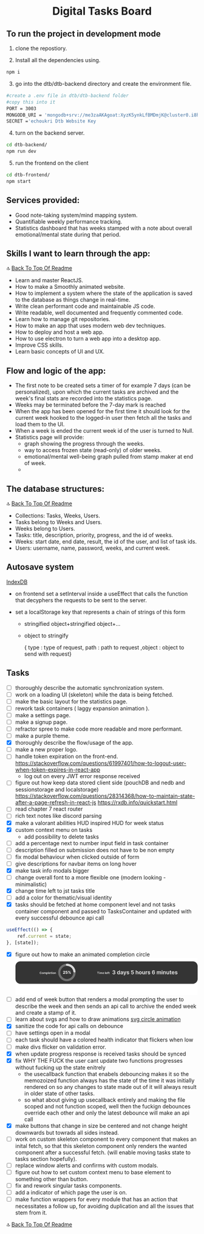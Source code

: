 <h1 align="center"><strong>Digital Tasks Board</strong></h1>

## To run the project in development mode

1. clone the repostiory.

2. Install all the dependencies using.

```bash
npm i
```

3. go into the dtb/dtb-backend directory and create the environment file.

```bash
#create a .env file in dtb/dtb-backend folder
#copy this into it
PORT = 3003
MONGODB_URI = 'mongodb+srv://me3zaAKAgoat:XyzK5ynkLfBMDmjK@cluster0.i8hd6nc.mongodb.net/?retryWrites=true&w=majority'
SECRET ='echoukri Dtb Website Key
```

4. turn on the backend server.

```bash
cd dtb-backend/
npm run dev
```

5. run the frontend on the client

```bash
cd dtb-frontend/
npm start
```

## Services provided:

- Good note-taking system/mind mapping system.
- Quantifiable weekly performance tracking.
- Statistics dashboard that has weeks stamped with a note about overall emotional/mental state during that period.

## Skills I want to learn through the app:

🔝 [Back To Top Of Readme](https://github.com/me3zaAKAgoat/dtb#digital-tasks-board)

- Learn and master ReactJS.
- How to make a Smoothly animated website.
- How to implement a system where the state of the application is saved to the database as things change in real-time.
- Write clean performant code and maintainable JS code.
- Write readable, well documented and frequently commented code.
- Learn how to manage git repositories.
- How to make an app that uses modern web dev techniques.
- How to deploy and host a web app.
- How to use electron to turn a web app into a desktop app.
- Improve CSS skills.
- Learn basic concepts of UI and UX.

## Flow and logic of the app:

- The first note to be created sets a timer of for example 7 days (can be personalized), upon which the current tasks are archived and the week's final stats are recorded into the statistics page.
- Weeks may be terminated before the 7-day mark is reached
- When the app has been opened for the first time it should look for the current week hooked to the logged-in user then fetch all the tasks and load them to the UI.
- When a week is ended the current week id of the user is turned to Null.
- Statistics page will provide:
  - graph showing the progress through the weeks.
  - way to access frozen state (read-only) of older weeks.
  - emotional/mental well-being graph pulled from stamp maker at end of week.
  -

## The database structures:

🔝 [Back To Top Of Readme](https://github.com/me3zaAKAgoat/dtb#digital-tasks-board)

- Collections: Tasks, Weeks, Users.
- Tasks belong to Weeks and Users.
- Weeks belong to Users.
- Tasks: title, description, priority, progress, and the id of weeks.
- Weeks: start date, end date, result, the id of the user, and list of task ids.
- Users: username, name, password, weeks, and current week.

## Autosave system

[IndexDB](https://developer.mozilla.org/en-US/docs/Web/API/IndexedDB_API/Using_IndexedDB)

- on frontend set a setInterval inside a useEffect that calls the function that decyphers the requests to be sent to the server.

- set a localStorage key that represents a chain of strings of this form

  - stringified object+stringified object+...

  - object to stringify

    { type : type of request, path : path to request ,object : object to send with request}

## Tasks

- [ ] thoroughly describe the automatic synchronization system.
- [ ] work on a loading UI (skeleton) while the data is being fetched.
- [ ] make the basic layout for the statistics page.
- [ ] rework task containers ( laggy expansion animation ).
- [ ] make a settings page.
- [ ] make a signup page.
- [ ] refractor spree to make code more readable and more performant.
- [ ] make a purple theme.
- [x] thoroughly describe the flow/usage of the app.
- [ ] make a new proper logo.
- [ ] handle token expiration on the front-end. https://stackoverflow.com/questions/61997401/how-to-logout-user-when-token-expires-in-react-app
  - log out on every JWT error response received
- [ ] figure out how keep data stored client side (pouchDB and nedb and sessionstorage and localstorage) https://stackoverflow.com/questions/28314368/how-to-maintain-state-after-a-page-refresh-in-react-js https://rxdb.info/quickstart.html
- [ ] read chapter 7 react router
- [ ] rich text notes like discord parsing
- [x] make a valorant abilities HUD inspired HUD for week status
- [x] custom context menu on tasks
  - add possibility to delete tasks
- [ ] add a percentage next to number input field in task container
- [ ] description filled on submission does not have to be non empty
- [ ] fix modal behaviour when clicked outside of form
- [ ] give descriptions for navbar items on long hover
- [x] make task info modals bigger
- [ ] change overall font to a more flexible one (modern looking - minimalistic)
- [x] change time left to jst tasks title
- [ ] add a color for thematic/visual identity
- [x] tasks should be fetched at home component level and not tasks container component and passed to TasksContainer and updated with every successful debounce api call

```js
useEffect(() => {
	ref.current = state;
}, [state]);
```

- [x] figure out how to make an animated completion circle ![Heads Up Display](/READMEcontent/HUD.png)
- [ ] add end of week button that renders a modal prompting the user to describe the week and then sends an api call to archive the ended week and create a stamp of it.
- [ ] learn about svgs and how to draw animations [svg circle animation](https://stackoverflow.com/questions/46142291/animating-react-native-svg-dash-length-of-a-circle)
- [x] sanitize the code for api calls on debounce
- [ ] have settings open in a modal
- [ ] each task should have a colored health indicator that flickers when low
- [ ] make divs flicker on validation error.
- [x] when update progress response is received tasks should be synced
- [x] fix WHY THE FUCK the user cant update two functions progresses without fucking up the state enitrely
  - the usecallback function that enabels debouncing makes it so the memozoized function always has the state of the time it was initially rendered on so any changes to state made out of it will always result in older state of other tasks.
  - so what about giving up usecallback entirely and making the file scoped and not function scoped, well then the fuckign debounces override each other and only the latest debounce will make an api call
- [x] make buttons that change in size be centered and not change height downwards but towrads all sides instead.
- [ ] work on custom skeleton component to every component that makes an inital fetch, so that this skeleton component only renders the wanted component after a successful fetch. (will enable moving tasks state to tasks section hopefully).
- [ ] replace window alerts and confirms with custom modals.
- [ ] figure out how to set custom context menu to base element to something other than button.
- [ ] fix and rework singular tasks components.
- [ ] add a indicator of which page the user is on.
- [ ] make function wrappers for every module that has an action that necessitates a follow up, for avoiding duplication and all the issues that stem from it.

🔝 [Back To Top Of Readme](https://github.com/me3zaAKAgoat/dtb#digital-tasks-board)
